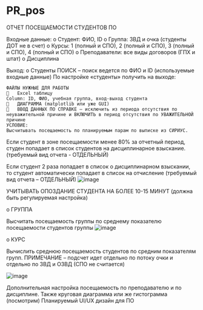 # PR_pos

ОТЧЕТ ПОСЕЩАЕМОСТИ СТУДЕНТОВ ПО

Входные данные:
    o	Студент: ФИО, ID
    o	Группа: ЗВД и очка (студенты ДОТ не в счет)
    o	Курсы: 1 (полный и СПО), 2 (полный и СПО), 3 (полный и СПО), 4 (полный и СПО)
    o	Преподаватели: все виды договоров (ГПХ и штат)
    o	Дисциплина

Выход:
o	Студенты
    ПОИСК – поиск ведется по ФИО и ID (используемые входные данные)
    По настройке «студенты» получить на выходе:

    ФАЙЛЫ НУЖНЫЕ ДЛЯ РАБОТЫ
    	Excel таблицу
    Column: ID, ФИО, учебная группа, вход-выход студента
    	ДИАГРАММА (matplotlib или уже GUI)
    	ВВОД ДАННЫХ ПО СПРАВКЕ – исключить из периода отсутствия по неуважительной причине и ВКЛЮЧИТЬ в период отсутствия по УВАЖИТЕЛЬНОЙ причине
    УСЛОВИЕ:
    Высчитывать посещаемость по планируемым парам по выписке из СИРИУС. 


Если студент в зоне посещаемости менее 80% за отчетный период, студен попадает в список студентов на дисциплинарное взыскание. (требуемый вид отчета - ОТДЕЛЬНЫЙ)


Если студент 2 раза попадает в список о дисциплинарном взыскании, то студент автоматически попадает в список на отчисление (требуемый вид отчета – ОТДЕЛЬНЫЙ)
![image](https://user-images.githubusercontent.com/103495315/205715084-c4bdb98b-16ac-478c-a1ee-127ff50dc755.png)



УЧИТЫВАТЬ ОПОЗДАНИЕ СТУДЕНТА НА БОЛЕЕ 10-15 МИНУТ
(должна быть регулируемая настройка)

   o	ГРУППА

Высчитать посещаемость группы по среднему показателю посещаемости студентов группы 
![image](https://user-images.githubusercontent.com/103495315/205715305-9d202162-a893-42a5-8532-8ce2e6780557.png)

 

   o	КУРС

Вычислить среднюю посещаемость студентов по средним показателям групп.
ПРИМЕЧАНИЕ – подсчет идет отдельно по потоку очки и отдельно по ЗВД и ОЗВД (СПО не считается)

 ![image](https://user-images.githubusercontent.com/103495315/205715421-2f68aa6b-7ed9-4a2b-8e1e-1123b2ae59e2.png)


Дополнительная настройка посещаемость по преподавателю и по дисциплине.
Также круговая диаграмма или же гистограмма (посмотрим)
Планируемый UI/UX дизайн для ПО

 

